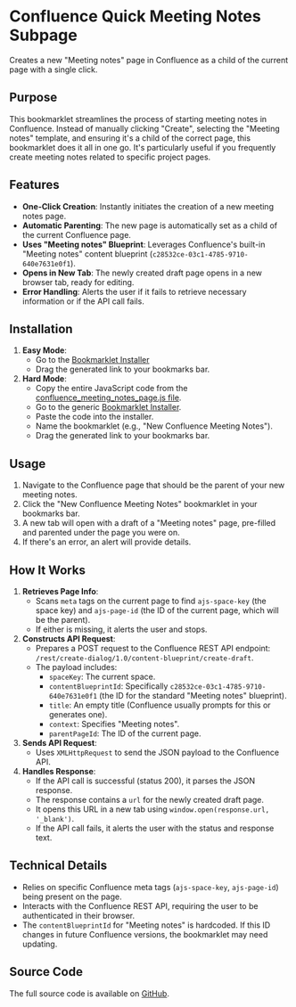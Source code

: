 # Confluence Quick Meeting Notes Subpage

Creates a new "Meeting notes" page in Confluence as a child of the current page with a single click.

## Purpose

This bookmarklet streamlines the process of starting meeting notes in Confluence. Instead of manually clicking "Create", selecting the "Meeting notes" template, and ensuring it's a child of the correct page, this bookmarklet does it all in one go. It's particularly useful if you frequently create meeting notes related to specific project pages.

## Features

-   **One-Click Creation**: Instantly initiates the creation of a new meeting notes page.
-   **Automatic Parenting**: The new page is automatically set as a child of the current Confluence page.
-   **Uses "Meeting notes" Blueprint**: Leverages Confluence's built-in "Meeting notes" content blueprint (`c28532ce-03c1-4785-9710-640e7631e0f1`).
-   **Opens in New Tab**: The newly created draft page opens in a new browser tab, ready for editing.
-   **Error Handling**: Alerts the user if it fails to retrieve necessary information or if the API call fails.

## Installation

1.  **Easy Mode**:
    *   Go to the [Bookmarklet Installer](https://austegard.com/bookmarklet-installer.html?bookmarklet=confluence_meeting_notes_page.js)
    *   Drag the generated link to your bookmarks bar.
2.  **Hard Mode**:
    *   Copy the entire JavaScript code from the [confluence_meeting_notes_page.js file](https://github.com/oaustegard/bookmarklets/blob/main/confluence_meeting_notes_page.js).
    *   Go to the generic [Bookmarklet Installer](https://austegard.com/bookmarklet-installer.html).
    *   Paste the code into the installer.
    *   Name the bookmarklet (e.g., "New Confluence Meeting Notes").
    *   Drag the generated link to your bookmarks bar.

## Usage

1.  Navigate to the Confluence page that should be the parent of your new meeting notes.
2.  Click the "New Confluence Meeting Notes" bookmarklet in your bookmarks bar.
3.  A new tab will open with a draft of a "Meeting notes" page, pre-filled and parented under the page you were on.
4.  If there's an error, an alert will provide details.

## How It Works

1.  **Retrieves Page Info**:
    *   Scans `meta` tags on the current page to find `ajs-space-key` (the space key) and `ajs-page-id` (the ID of the current page, which will be the parent).
    *   If either is missing, it alerts the user and stops.
2.  **Constructs API Request**:
    *   Prepares a POST request to the Confluence REST API endpoint: `/rest/create-dialog/1.0/content-blueprint/create-draft`.
    *   The payload includes:
        *   `spaceKey`: The current space.
        *   `contentBlueprintId`: Specifically `c28532ce-03c1-4785-9710-640e7631e0f1` (the ID for the standard "Meeting notes" blueprint).
        *   `title`: An empty title (Confluence usually prompts for this or generates one).
        *   `context`: Specifies "Meeting notes".
        *   `parentPageId`: The ID of the current page.
3.  **Sends API Request**:
    *   Uses `XMLHttpRequest` to send the JSON payload to the Confluence API.
4.  **Handles Response**:
    *   If the API call is successful (status 200), it parses the JSON response.
    *   The response contains a `url` for the newly created draft page.
    *   It opens this URL in a new tab using `window.open(response.url, '_blank')`.
    *   If the API call fails, it alerts the user with the status and response text.

## Technical Details

-   Relies on specific Confluence meta tags (`ajs-space-key`, `ajs-page-id`) being present on the page.
-   Interacts with the Confluence REST API, requiring the user to be authenticated in their browser.
-   The `contentBlueprintId` for "Meeting notes" is hardcoded. If this ID changes in future Confluence versions, the bookmarklet may need updating.

## Source Code

The full source code is available on [GitHub](https://github.com/oaustegard/bookmarklets/blob/main/confluence_meeting_notes_page.js).
